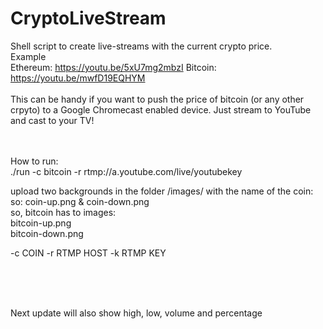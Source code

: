 # CryptoLiveStream

Shell script to create live-streams with the current crypto price.<br>
Example<br>
Ethereum: https://youtu.be/5xU7mg2mbzI
Bitcoin: https://youtu.be/mwfD19EQHYM
<br><br>
This can be handy if you want to push the price of bitcoin (or any other crpyto) to a Google Chromecast enabled device.
Just stream to YouTube and cast to your TV!

<br><br>
How to run: <br>
./run -c bitcoin -r rtmp://a.youtube.com/live/youtubekey

upload two backgrounds in the folder /images/ with the name of the coin:  so: coin-up.png & coin-down.png<br>
so, bitcoin has to images:<br>
bitcoin-up.png<br>
bitcoin-down.png<br>

-c COIN
-r RTMP HOST
-k RTMP KEY

<br><br><br>

Next update will also show high, low, volume and percentage
